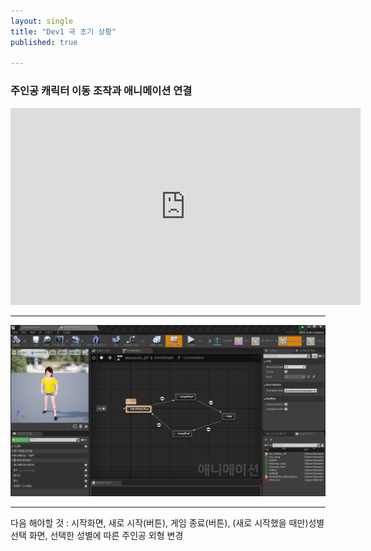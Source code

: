 ```yaml
---
layout: single
title: "Dev1 극 초기 상황"
published: true

---
```


### 주인공 캐릭터 이동 조작과 애니메이션 연결

<iframe width="560" height="315" src="https://www.youtube.com/embed/awvw7qd8Frk" title="YouTube video player" frameborder="0" allow="accelerometer; autoplay; clipboard-write; encrypted-media; gyroscope; picture-in-picture" allowfullscreen></iframe>

---

![애니메이션 연결](/img/Dev1-1.PNG)



---

다음 해야할 것 : 시작화면, 새로 시작(버튼), 게임 종료(버튼), (새로 시작했을 때만)성별 선택 화면, 선택한 성별에 따른 주인공 외형 변경
